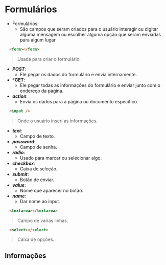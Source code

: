 # Formulários

- Formulários:
  - São campos que seram criados para o usuário interagir ou digitar alguma mensagem ou escolher alguma opção que seram enviadas para algum lugar.

```html
  <form></form>
```

  > Usada para criar o formulário.

- ***POST***:
  - Ele pegar os dados do formulário e envia internamente.
- ***GET**:
  - Ele pegar todas as informações do formulário e enviar junto com o endereço da página.
- ***action***:
  - Envia os dados para a página ou documento especifico.

```html
  <input />
```

  > Onde o usuário inseri as informações.

- ***text***:
  - Campo de texto.
- ***password***:
  - Campo de senha.
- ***radio***:
  - Usado para marcar ou selecionar algo.
- ***checkbox***:
  - Caixa de seleção.
- ***submit***:
  - Botão de enviar.
- ***value***:
  - Nome que aparecer no botão.
- ***name***:
  - Dar nome ao input.

```html
  <textarea></textarea>
```

  > Campo de varias linhas.

```html
  <select></select>
```

  > Caixa de opções.

## Informações

